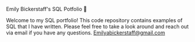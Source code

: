 Emily Bickerstaff's SQL Potfolio  👋

Welcome to my SQL portfolio! This code repository contains examples of SQL that I have written. Please feel free to take a look around and reach out via email if you have any questions. 
Emilyabickerstaff@gmail.com


